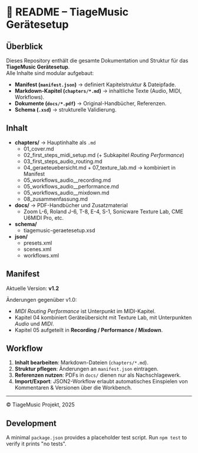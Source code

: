 # 📘 README – TiageMusic Gerätesetup

## Überblick
Dieses Repository enthält die gesamte Dokumentation und Struktur für das **TiageMusic Gerätesetup**.  
Alle Inhalte sind modular aufgebaut:  
- **Manifest (`manifest.json`)** → definiert Kapitelstruktur & Dateipfade.  
- **Markdown-Kapitel (`chapters/*.md`)** → inhaltliche Texte (Audio, MIDI, Workflows).  
- **Dokumente (`docs/*.pdf`)** → Original-Handbücher, Referenzen.  
- **Schema (`.xsd`)** → strukturelle Validierung.  

## Inhalt
- **chapters/** → Hauptinhalte als `.md`
  - 01_cover.md
  - 02_first_steps_midi_setup.md (+ Subkapitel *Routing Performance*)
  - 03_first_steps_audio_routing.md
  - 04_geraeteuebersicht.md + 07_texture_lab.md → kombiniert in Manifest
  - 05_workflows_audio__recording.md
  - 05_workflows_audio__performance.md
  - 05_workflows_audio__mixdown.md
  - 08_zusammenfassung.md
- **docs/** → PDF-Handbücher und Zusatzmaterial
  - Zoom L-6, Roland J-6, T-8, E-4, S-1, Sonicware Texture Lab, CME U6MIDI Pro, etc.
- **schema/**  
  - tiagemusic-geraetesetup.xsd
- **json/**  
  - presets.xml  
  - scenes.xml  
  - workflows.xml  

## Manifest
Aktuelle Version: **v1.2**

Änderungen gegenüber v1.0:
- *MIDI Routing Performance* ist Unterpunkt im MIDI-Kapitel.  
- Kapitel 04 kombiniert Geräteübersicht mit Texture Lab, mit Unterpunkten *Audio* und *MIDI*.  
- Kapitel 05 aufgeteilt in **Recording / Performance / Mixdown**.  

## Workflow
1. **Inhalt bearbeiten**: Markdown-Dateien (`chapters/*.md`).  
2. **Struktur pflegen**: Änderungen an `manifest.json` eintragen.  
3. **Referenzen nutzen**: PDFs in `docs/` dienen nur als Nachschlagewerk.  
4. **Import/Export**: JSON2-Workflow erlaubt automatisches Einspielen von Kommentaren & Versionen über die Workbench.  

---

© TiageMusic Projekt, 2025

## Development

A minimal `package.json` provides a placeholder test script. Run `npm test` to verify it prints "no tests".
